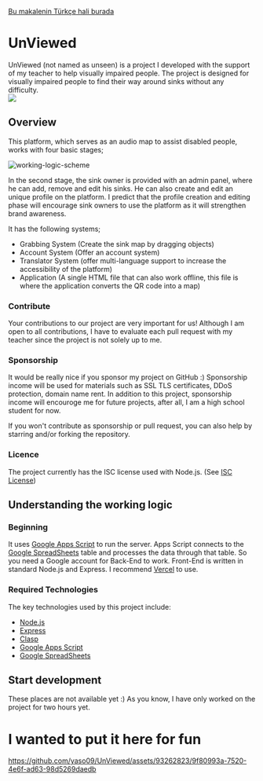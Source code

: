 [Bu makalenin Türkçe hali burada](OKUBENI.md)

# UnViewed

UnViewed (not named as unseen) is a project I developed with the support of my teacher to help visually impaired people. The project is designed for visually impaired people to find their way around sinks without any difficulty.  
[![](https://visitor-badge.laobi.icu/badge?page_id=yaso09.unviewed)](#)

## Overview

This platform, which serves as an audio map to assist disabled people, works with four basic stages;

![working-logic-scheme](https://github.com/yaso09/UnViewed/assets/93262823/8c0277ca-d783-4acd-a858-5d10ca3eae0b)

In the second stage, the sink owner is provided with an admin panel, where he can add, remove and edit his sinks. He can also create and edit an unique profile on the platform. I predict that the profile creation and editing phase will encourage sink owners to use the platform as it will strengthen brand awareness.

It has the following systems;
* Grabbing System (Create the sink map by dragging objects)
* Account System (Offer an account system)
* Translator System (offer multi-language support to increase the accessibility of the platform)
* Application (A single HTML file that can also work offline, this file is where the application converts the QR code into a map)

### Contribute

Your contributions to our project are very important for us! Although I am open to all contributions, I have to evaluate each pull request with my teacher since the project is not solely up to me.

### Sponsorship

It would be really nice if you sponsor my project on GitHub :) Sponsorship income will be used for materials such as SSL TLS certificates, DDoS protection, domain name rent. In addition to this project, sponsorship income will encouroge me for future projects, after all, I am a high school student for now.

If you won't contribute as sponsorship or pull request, you can also help by starring and/or forking the repository.

### Licence

The project currently has the ISC license used with Node.js. (See [ISC License](LICENSE))

## Understanding the working logic

### Beginning

It uses [Google Apps Script](https://script.google.com) to run the server. Apps Script connects to the [Google SpreadSheets](https://docs.google.com/spreadsheets) table and processes the data through that table. So you need a Google account for Back-End to work. Front-End is written in standard Node.js and Express. I recommend [Vercel](https://vercel.com) to use.

### Required Technologies

The key technologies used by this project include:

* [Node.js](https://nodejs.org)
* [Express](https://expressjs.com)
* [Clasp](https://github.com/google/clasp)
* [Google Apps Script](https://script.google.com)
* [Google SpreadSheets](https://docs.google.com/spreadsheets)

## Start development

These places are not available yet :) As you know, I have only worked on the project for two hours yet.

# I wanted to put it here for fun
https://github.com/yaso09/UnViewed/assets/93262823/9f80993a-7520-4e6f-ad63-98d5269daedb
